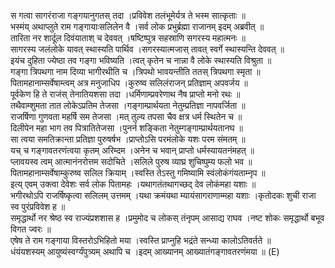

  
स गत्वा सागरंराजा गङ्गयानुगतस् तदा ।प्रविवेश तलंभूमेर्यत्र ते भस्म सात्कृताः  ॥   
भस्मंय् अथाप्लुते राम गङ्गायाःसलिलेन वै ।सर्व लोक प्रभुर्ब्रह्मा राजानम् इदम् अब्रवीत्  ॥   
तारिता नर शार्दूल दिवंयाताश् च देववत् ।षष्टिष्पुत्र सहस्राणि सगरस्य महात्मनः  ॥   
सागरस्य जलंलोके यावत् स्थास्यति पार्थिव ।सगरस्यात्मजास् तावत् स्वर्गे स्थास्यन्ति देववत्  ॥   
इयंच दुहिता ज्येष्ठा तव गङ्गा भविष्यति ।त्वत् कृतेन च नान्ना वै लोके स्थास्यति विश्रुता  ॥   
गङ्गा त्रिपथगा नाम दिव्या भागीरथीति च ।त्रिपथो भावयन्तीति ततस् त्रिपथगा स्मृता  ॥   
पितामहानाम्सर्वेषाम्त्वम् अत्र मनुजाधिप ।कुरुष्व सलिलंराजन् प्रतिज्ञाम् अपवर्जय  ॥   
पूर्वकेण हि ते राजंस् तेनातियशसा तदा ।धर्मिणाम्प्रवरेणाथ नैष प्राप्तो मनो रथः  ॥   
तथैवाम्शुमता तात लोकेऽप्रतिम तेजसा ।गङ्गाम्प्रार्थयता नेतुम्प्रतिज्ञा नापवर्जिता  ॥   
राजर्षिणा गुणवता महर्षि सम तेजसा ।मत् तुल्य तपसा चैव क्षत्र धर्म स्थितेन च  ॥   
दिलीपेन महा भाग तव पित्रातितेजसा ।पुनर्न शङ्किता नेतुम्गङ्गाम्प्रार्थयतानघ  ॥   
सा त्वया समतिक्रान्ता प्रतिज्ञा पुरुषर्षभ ।प्राप्तोऽसि परमंलोके यशः परम संमतम्  ॥   
यच् च गङ्गावतरणंत्वया कृतम् अरिम्दम ।अनेन च भवान् प्राप्तो धर्मस्यायतनंमहत्  ॥   
प्लावयस्व त्वम् आत्मानंनरोत्तम सदोचिते ।सलिले पुरुष व्याघ्र शुचिष्पुम्य फलो भव  ॥   
पितामहानाम्सर्वेषाम्कुरुष्व सलिल क्रियाम् ।स्वस्ति तेऽस्तु गमिष्यामि स्वंलोकंगंयताम्नृप  ॥   
इत्य् एवम् उक्त्वा देवेशः सर्व लोक पितामहः ।यथागतंतथागच्छद् देव लोकंमहा यशाः  ॥   
भगीरथोऽपि राजर्षिष्कृत्वा सलिलम् उत्तमम् ।यथा क्रमंयथा म्यायंसागराणाम्महा यशाः ।कृतोदकः शुची राजा स्व पुरंप्रविवेश ह  ॥   
समृद्धार्थो नर श्रेष्ठ स्व राज्यंप्रशशास ह ।प्रमुमोद च लोकस् तंनृपम् आसाद्य राघव ।नष्ट शोकः समृद्धार्थो बभूव विगत ज्वरः  ॥   
एषेष ते राम गङ्गाया विस्तरोऽभिहितो मया ।स्वस्ति प्राप्नुहि भद्रंते सन्ध्या कालोऽतिवर्तते  ॥   
धंयंयशस्यम् आयुष्यंस्वर्ग्यंपुत्र्यम् अथापि च ।इदम् आख्यानम् आख्यातंगङ्गावतरणंमया  ॥ (E)  
